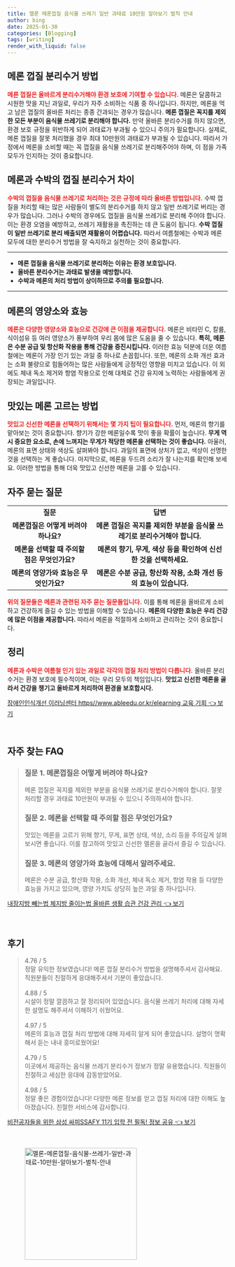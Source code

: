 ```yaml
---
title: 멜론 메론껍질 음식물 쓰레기 일반 과태료 10만원 알아보기 벌칙 안내
author: bing
date: 2025-01-30
categories: [Blogging]
tags: [writing]
render_with_liquid: false
---
```



<h2 id='메론껍질분리수거방법'>메론 껍질 분리수거 방법</h2>

<p><b><span style="color: #ee2323;">메론 껍질은 올바르게 분리수거해야 환경 보호에 기여할 수 있습니다.</span></b> 메론은 달콤하고 시원한 맛을 지닌 과일로, 우리가 자주 소비하는 식품 중 하나입니다. 하지만, 메론을 먹고 남은 껍질의 올바른 처리는 종종 간과되는 경우가 많습니다. <b>메론 껍질은 꼭지를 제외한 모든 부분이 음식물 쓰레기로 분리해야 합니다.</b> 만약 올바른 분리수거를 하지 않으면, 환경 보호 규정을 위반하게 되어 과태료가 부과될 수 있으니 주의가 필요합니다. 실제로, 메론 껍질을 잘못 처리했을 경우 최대 10만원의 과태료가 부과될 수 있습니다. 따라서 가정에서 메론을 소비할 때는 꼭 껍질을 음식물 쓰레기로 분리해주어야 하며, 이 점을 가족 모두가 인지하는 것이 중요합니다.</p>

<h2 id='메론과수박의차이'>메론과 수박의 껍질 분리수거 차이</h2>

<p><b><span style="color: #ee2323;">수박의 껍질을 음식물 쓰레기로 처리하는 것은 규정에 따라 올바른 방법입니다.</span></b> 수박 껍질을 처리할 때는 많은 사람들이 별도의 분리수거를 하지 않고 일반 쓰레기로 버리는 경우가 많습니다. 그러나 수박의 경우에도 껍질을 음식물 쓰레기로 분리해 주어야 합니다. 이는 환경 오염을 예방하고, 쓰레기 재활용을 촉진하는 데 큰 도움이 됩니다. <b>수박 껍질이 일반 쓰레기로 분리 배출되면 재활용이 어렵습니다.</b> 따라서 여름철에는 수박과 메론 모두에 대한 분리수거 방법을 잘 숙지하고 실천하는 것이 중요합니다.</p>

<hr />

<ul>
    <li><b>메론 껍질을 음식물 쓰레기로 분리하는 이유는 환경 보호입니다.</b></li>
    <li><b>올바른 분리수거는 과태료 발생을 예방합니다.</b></li>
    <li><b>수박과 메론의 처리 방법이 상이하므로 주의를 필요합니다.</b></li>
</ul>

<hr />

<h2 id='메론의영양소와효능'>메론의 영양소와 효능</h2>

<p><b><span style="color: #ee2323;">메론은 다양한 영양소와 효능으로 건강에 큰 이점을 제공합니다.</span></b> 메론은 비타민 C, 칼륨, 식이섬유 등 여러 영양소가 풍부하여 우리 몸에 많은 도움을 줄 수 있습니다. <b>특히, 메론은 수분 공급 및 항산화 작용을 통해 건강을 증진시킵니다.</b> 이러한 효능 덕분에 더운 여름철에는 메론이 가장 인기 있는 과일 중 하나로 손꼽힙니다. 또한, 메론의 소화 개선 효과는 소화 불량으로 힘들어하는 많은 사람들에게 긍정적인 영향을 미치고 있습니다. 이 외에도 체내 독소 제거와 항염 작용으로 인해 대체로 건강 유지에 노력하는 사람들에게 권장되는 과일입니다.</p>

<h2 id='메론고르는방법'>맛있는 메론 고르는 방법</h2>

<p><b><span style="color: #ee2323;">맛있고 신선한 메론을 선택하기 위해서는 몇 가지 팁이 필요합니다.</span></b> 먼저, 메론의 향기를 맡아보는 것이 중요합니다. 향기가 강한 메론일수록 맛이 좋을 확률이 높습니다. <b>무게 역시 중요한 요소로, 손에 느껴지는 무게가 적당한 메론을 선택하는 것이 좋습니다.</b> 아울러, 메론의 표면 상태와 색상도 살펴봐야 합니다. 과일의 표면에 상처가 없고, 색상이 선명한 것을 선택하는 게 좋습니다. 마지막으로, 메론을 두드려 소리가 잘 나는지를 확인해 보세요. 이러한 방법을 통해 더욱 맛있고 신선한 메론을 고를 수 있습니다.</p>

<h2 id='자주묻는질문'>자주 묻는 질문</h2>

<table>
    <tr>
        <td style="text-align: center; height: 17px;"><b>질문</b></td>
        <td style="text-align: center; height: 17px;"><b>답변</b></td>
    </tr>
    <tr>
        <td style="text-align: center; height: 17px;"><b>메론껍질은 어떻게 버려야 하나요?</b></td>
        <td style="text-align: center; height: 17px;"><b>메론 껍질은 꼭지를 제외한 부분을 음식물 쓰레기로 분리수거해야 합니다.</b></td>
    </tr>
    <tr>
        <td style="text-align: center; height: 17px;"><b>메론을 선택할 때 주의할 점은 무엇인가요?</b></td>
        <td style="text-align: center; height: 17px;"><b>메론의 향기, 무게, 색상 등을 확인하여 신선한 것을 선택하세요.</b></td>
    </tr>
    <tr>
        <td style="text-align: center; height: 17px;"><b>메론의 영양가와 효능은 무엇인가요?</b></td>
        <td style="text-align: center; height: 17px;"><b>메론은 수분 공급, 항산화 작용, 소화 개선 등의 효능이 있습니다.</b></td>
    </tr>
</table>

<p><b><span style="color: #ee2323;">위의 질문들은 메론과 관련된 자주 묻는 질문들입니다.</span></b> 이를 통해 메론을 올바르게 소비하고 건강하게 즐길 수 있는 방법을 이해할 수 있습니다. <b>메론의 다양한 효능은 우리 건강에 많은 이점을 제공합니다.</b> 따라서 메론을 적절하게 소비하고 관리하는 것이 중요합니다.</p>

<h2 id='정리'>정리</h2>

<p><b><span style="color: #ee2323;">메론과 수박은 여름철 인기 있는 과일로 각각의 껍질 처리 방법이 다릅니다.</span></b> 올바른 분리수거는 환경 보호에 필수적이며, 이는 우리 모두의 책임입니다. <b>맛있고 신선한 메론을 골라서 건강을 챙기고 올바르게 처리하여 환경을 보호합시다.</b></p>


<p><a class="click-button" title="장애인인식개선 이러닝센터 https//www.ableedu.or.kr/elearning 교육 기회" href="https://adkhouse.github.io/posts/%EC%9E%A5%EC%95%A0%EC%9D%B8%EC%9D%B8%EC%8B%9D%EA%B0%9C%EC%84%A0-%EC%9D%B4%EB%9F%AC%EB%8B%9D%EC%84%BC%ED%84%B0-httpswww.ableedu.or.krelearning-%EA%B5%90%EC%9C%A1-%EA%B8%B0%ED%9A%8C/" rel="dofollow">장애인인식개선 이러닝센터 https//www.ableedu.or.kr/elearning 교육 기회 👈 보기</a></p><br>
<h2 id='자주_찾는_FAQ'>자주 찾는 FAQ</h2>
<div itemscope="" itemtype="https://schema.org/FAQPage"> 
<blockquote> 
<div itemscope="" itemprop="mainEntity" itemtype="https://schema.org/Question"> 
<h3 itemprop="name">질문 1. 메론껍질은 어떻게 버려야 하나요?</h3> 
<div itemscope="" itemprop="acceptedAnswer" itemtype="https://schema.org/Answer"> 
<span itemprop="text"> 
<p>메론 껍질은 꼭지를 제외한 부분을 음식물 쓰레기로 분리수거해야 합니다. 잘못 처리할 경우 과태료 10만원이 부과될 수 있으니 주의하셔야 합니다.</p> 
</span> 
</div> 
</div> 

<div itemscope="" itemprop="mainEntity" itemtype="https://schema.org/Question"> 
<h3 itemprop="name">질문 2. 메론을 선택할 때 주의할 점은 무엇인가요?</h3> 
<div itemscope="" itemprop="acceptedAnswer" itemtype="https://schema.org/Answer"> 
<span itemprop="text"> 
<p>맛있는 메론을 고르기 위해 향기, 무게, 표면 상태, 색상, 소리 등을 주의깊게 살펴보시면 좋습니다. 이를 참고하여 맛있고 신선한 멜론을 골라서 즐길 수 있습니다.</p> 
</span> 
</div> 
</div> 

<div itemscope="" itemprop="mainEntity" itemtype="https://schema.org/Question"> 
<h3 itemprop="name">질문 3. 메론의 영양가와 효능에 대해서 알려주세요.</h3> 
<div itemscope="" itemprop="acceptedAnswer" itemtype="https://schema.org/Answer"> 
<span itemprop="text"> 
<p>메론은 수분 공급, 항산화 작용, 소화 개선, 체내 독소 제거, 항염 작용 등 다양한 효능을 가지고 있으며, 영양 가치도 상당히 높은 과일 중 하나입니다.</p> 
</span> 
</div> 
</div> 
</blockquote> 
</div> 
<p><a class="click-button" title="내장지방 빼는법 체지방 줄이는법 올바른 생활 습관 건강 관리" href="https://adkhouse.github.io/posts/%EB%82%B4%EC%9E%A5%EC%A7%80%EB%B0%A9-%EB%B9%BC%EB%8A%94%EB%B2%95-%EC%B2%B4%EC%A7%80%EB%B0%A9-%EC%A4%84%EC%9D%B4%EB%8A%94%EB%B2%95-%EC%98%AC%EB%B0%94%EB%A5%B8-%EC%83%9D%ED%99%9C-%EC%8A%B5%EA%B4%80-%EA%B1%B4%EA%B0%95-%EA%B4%80%EB%A6%AC/" rel="dofollow">내장지방 빼는법 체지방 줄이는법 올바른 생활 습관 건강 관리 👈 보기</a></p><br>
<h2 id='후기'>후기</h2>
<div itemscope itemtype="https://schema.org/Product">
  <blockquote>
  <div itemprop="review" itemscope itemtype="https://schema.org/Review">
      <div itemprop="reviewRating" itemscope itemtype="https://schema.org/Rating"> <span itemprop="ratingValue">4.76</span> / <span itemprop="bestRating">5</span> </div>
      <span itemprop="reviewBody">정말 유익한 정보였습니다! 메론 껍질 분리수거 방법을 설명해주셔서 감사해요. 직원분들이 친절하게 응대해주셔서 기분이 좋았습니다.</span>
  </div>
  <br>
  <div itemprop="review" itemscope itemtype="https://schema.org/Review">
      <div itemprop="reviewRating" itemscope itemtype="https://schema.org/Rating"> <span itemprop="ratingValue">4.88</span> / <span itemprop="bestRating">5</span> </div>
      <span itemprop="reviewBody">시설이 정말 깔끔하고 잘 정리되어 있었습니다. 음식물 쓰레기 처리에 대해 자세한 설명도 해주셔서 이해하기 쉬웠어요.</span>
  </div>
  <br>
  <div itemprop="review" itemscope itemtype="https://schema.org/Review">
      <div itemprop="reviewRating" itemscope itemtype="https://schema.org/Rating"> <span itemprop="ratingValue">4.97</span> / <span itemprop="bestRating">5</span> </div>
      <span itemprop="reviewBody">메론의 효능과 껍질 처리 방법에 대해 자세히 알게 되어 좋았습니다. 설명이 명확해서 듣는 내내 흥미로웠어요!</span>
  </div>
  <br>
  <div itemprop="review" itemscope itemtype="https://schema.org/Review">
      <div itemprop="reviewRating" itemscope itemtype="https://schema.org/Rating"> <span itemprop="ratingValue">4.79</span> / <span itemprop="bestRating">5</span> </div>
      <span itemprop="reviewBody">이곳에서 제공하는 음식물 쓰레기 분리수거 정보가 정말 유용했습니다. 직원들이 친절하고 세심한 응대에 감동받았어요.</span>
  </div>
  <br>
  <div itemprop="review" itemscope itemtype="https://schema.org/Review">
      <div itemprop="reviewRating" itemscope itemtype="https://schema.org/Rating"> <span itemprop="ratingValue">4.98</span> / <span itemprop="bestRating">5</span> </div>
      <span itemprop="reviewBody">정말 좋은 경험이었습니다! 다양한 메론 정보를 얻고 껍질 처리에 대한 이해도 높아졌습니다. 친절한 서비스에 감사합니다.</span>
  </div>
  </blockquote>
</div>
<p><a class="click-button" title="비전공자들을 위한 삼성 싸피SSAFY 11기 입학 전 필독! 정보 공유" href="https://adkhouse.github.io/posts/%EB%B9%84%EC%A0%84%EA%B3%B5%EC%9E%90%EB%93%A4%EC%9D%84-%EC%9C%84%ED%95%9C-%EC%82%BC%EC%84%B1-%EC%8B%B8%ED%94%BCSSAFY-11%EA%B8%B0-%EC%9E%85%ED%95%99-%EC%A0%84-%ED%95%84%EB%8F%85!-%EC%A0%95%EB%B3%B4-%EA%B3%B5%EC%9C%A0/" rel="dofollow">비전공자들을 위한 삼성 싸피SSAFY 11기 입학 전 필독! 정보 공유 👈 보기</a></p><br>
<figure class="image"><img src="https://adkhouse.github.io/assets/img/thumbnail/멜론-메론껍질-음식물-쓰레기-일반-과태료-10만원-알아보기-벌칙-안내.webp" alt="멜론-메론껍질-음식물-쓰레기-일반-과태료-10만원-알아보기-벌칙-안내" width="256" height="256"></figure>